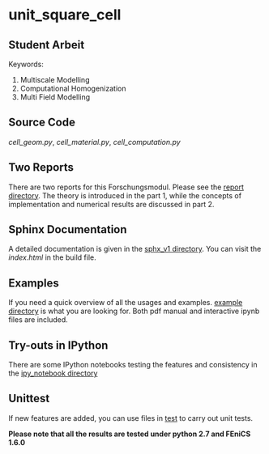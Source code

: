 # unit_square_cell

## Student Arbeit

Keywords:
 1. Multiscale Modelling
 2. Computational Homogenization
 3. Multi Field Modelling

## Source Code

*cell_geom.py*, *cell_material.py*, *cell_computation.py*

## Two Reports

There are two reports for this Forschungsmodul. Please see the
[report directory](./report/). The theory is introduced in the part 1, 
while the concepts of implementation and numerical results are discussed 
in part 2.

## Sphinx Documentation

A detailed documentation is given in the [sphx_v1 directory](sphx_v1/build/html/).
You can visit the *index.html* in the build file.

## Examples

If you need a quick overview of all the usages and examples. [example directory](example/) 
is what you are looking for. Both pdf manual and interactive ipynb files 
are included.

## Try-outs in IPython

There are some IPython notebooks testing the features and consistency in the [ipy_notebook directory](ipy_notebook/)

## Unittest

If new features are added, you can use files in [test](test/) to carry out unit 
tests.

__Please note that all the results are tested under python 2.7 and FEniCS 1.6.0__
